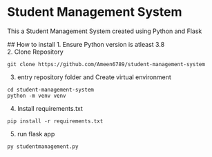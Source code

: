 <h1>Student Management System</h1>
<p>This a Student Management System created using Python and Flask</p>
## How to install
1. Ensure Python version is atleast 3.8 </br>
2. Clone Repository

```
git clone https://github.com/Ameen6789/student-management-system
``` 

3. entry repository folder and Create virtual environment

```
cd student-management-system
python -m venv venv
```

4. Install requirements.txt
```
pip install -r requirements.txt
```

5. run flask app
```
py studentmanagement.py  
```
